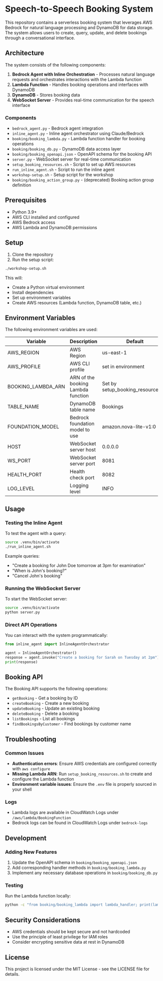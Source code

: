 # Speech-to-Speech Booking System

This repository contains a serverless booking system that leverages AWS Bedrock for natural language processing and DynamoDB for data storage. The system allows users to create, query, update, and delete bookings through a conversational interface.

## Architecture

The system consists of the following components:

1. **Bedrock Agent with Inline Orchestration** - Processes natural language requests and orchestrates interactions with the Lambda function
2. **Lambda Function** - Handles booking operations and interfaces with DynamoDB
3. **DynamoDB** - Stores booking data
4. **WebSocket Server** - Provides real-time communication for the speech interface

### Components

- `bedrock_agent.py` - Bedrock agent integration
- `inline_agent.py` - Inline agent orchestrator using Claude/Bedrock
- `booking/booking_lambda.py` - Lambda function handler for booking operations
- `booking/booking_db.py` - DynamoDB data access layer
- `booking/booking_openapi.json` - OpenAPI schema for the booking API
- `server.py` - WebSocket server for real-time communication
- `setup_booking_resources.sh` - Script to set up AWS resources
- `run_inline_agent.sh` - Script to run the inline agent
- `workshop-setup.sh` - Setup script for the workshop
- `booking/booking_action_group.py` - (deprecated) Booking action group definition

## Prerequisites

- Python 3.9+
- AWS CLI installed and configured
- AWS Bedrock access
- AWS Lambda and DynamoDB permissions

## Setup

1. Clone the repository
2. Run the setup script:

```bash
./workshop-setup.sh
```

This will:
- Create a Python virtual environment
- Install dependencies
- Set up environment variables
- Create AWS resources (Lambda function, DynamoDB table, etc.)

## Environment Variables

The following environment variables are used:

| Variable | Description | Default |
|----------|-------------|---------|
| AWS_REGION | AWS Region | us-east-1 |
| AWS_PROFILE | AWS CLI profile | set in environment |
| BOOKING_LAMBDA_ARN | ARN of the booking Lambda function | Set by setup_booking_resources.sh |
| TABLE_NAME | DynamoDB table name | Bookings |
| FOUNDATION_MODEL | Bedrock foundation model to use | amazon.nova-lite-v1:0 |
| HOST | WebSocket server host | 0.0.0.0 |
| WS_PORT | WebSocket server port | 8081 |
| HEALTH_PORT | Health check port | 8082 |
| LOG_LEVEL | Logging level | INFO |

## Usage

### Testing the Inline Agent

To test the agent with a query:

```bash
source .venv/bin/activate
./run_inline_agent.sh
```

Example queries:
- "Create a booking for John Doe tomorrow at 3pm for examination"
- "When is John's booking?"
- "Cancel John's booking"

### Running the WebSocket Server

To start the WebSocket server:

```bash
source .venv/bin/activate
python server.py
```

### Direct API Operations

You can interact with the system programmatically:

```python
from inline_agent import InlineAgentOrchestrator

agent = InlineAgentOrchestrator()
response = agent.invoke("Create a booking for Sarah on Tuesday at 2pm")
print(response)
```

## Booking API

The Booking API supports the following operations:

- `getBooking` - Get a booking by ID
- `createBooking` - Create a new booking
- `updateBooking` - Update an existing booking
- `deleteBooking` - Delete a booking
- `listBookings` - List all bookings
- `findBookingsByCustomer` - Find bookings by customer name

## Troubleshooting

### Common Issues

- **Authentication errors**: Ensure AWS credentials are configured correctly with `aws configure`
- **Missing Lambda ARN**: Run `setup_booking_resources.sh` to create and configure the Lambda function
- **Environment variable issues**: Ensure the `.env` file is properly sourced in your shell

### Logs

- Lambda logs are available in CloudWatch Logs under `/aws/lambda/BookingFunction`
- Bedrock logs can be found in CloudWatch Logs under `bedrock-logs`

## Development

### Adding New Features

1. Update the OpenAPI schema in `booking/booking_openapi.json`
2. Add corresponding handler methods in `booking/booking_lambda.py`
3. Implement any necessary database operations in `booking/booking_db.py`

### Testing

Run the Lambda function locally:

```bash
python -c "from booking/booking_lambda import lambda_handler; print(lambda_handler({'apiPath': '/listBookings'}, {}))"
```

## Security Considerations

- AWS credentials should be kept secure and not hardcoded
- Use the principle of least privilege for IAM roles
- Consider encrypting sensitive data at rest in DynamoDB

## License

This project is licensed under the MIT License - see the LICENSE file for details. 
